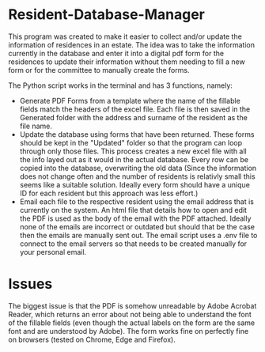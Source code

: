 # Resident-Database-Manager
This program was created to make it easier to collect and/or update the information of residences in an estate. The idea was to take the information currently in the database and enter it into a digital pdf form for the residences to update their information without them needing to fill a new form or for the committee to manually create the forms.

The Python script works in the terminal and has 3 functions, namely:
  - Generate PDF Forms from a template where the name of the fillable fields match the headers of the excel file. Each file is then saved in the Generated folder with the address and surname of the resident as the file name.
  - Update the database using forms that have been returned. These forms should be kept in the "Updated" folder so that the program can loop through only those files. This process creates a new excel file with all the info layed out as it would in the actual database. Every row can be copied into the database, overwriting the old data (Since the information does not change often and the number of residents is relativly small this seems like a suitable solution. Ideally every form should have a unique ID for each resident but this approach was less effort.)
  - Email each file to the respective resident using the email address that is currently on the system. An html file that details how to open and edit the PDF is used as the body of the email with the PDF attached. Ideally none of the emails are incorrect or outdated but should that be the case then the emails are manually sent out. The email script uses a .env file to connect to the email servers so that needs to be created manually for your personal email.

# Issues
The biggest issue is that the PDF is somehow unreadable by Adobe Acrobat Reader, which returns an error about not being able to understand the font of the fillable fields (even though the actual labels on the form are the same font and are understood by Adobe). The form works fine on perfectly fine on browsers (tested on Chrome, Edge and Firefox).

